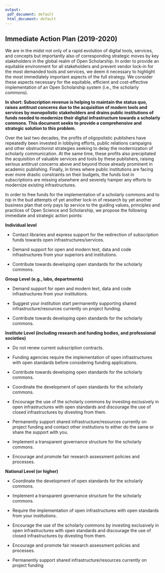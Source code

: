 ```yaml
---
output:
 pdf_document: default
 html_document: default
---
```

## Immediate Action Plan (2019-2020)

We are in the midst not only of a rapid evolution of digital tools, services, and concepts but importantly also of corresponding strategic moves by key stakeholders in the global realm of Open Scholarship. In order to provide an equitable environment for all stakeholders and prevent vendor lock-in for the most demanded tools and services, we deem it necessary to highlight the most immediately important aspects of the full strategy. We consider these aspects necessary for the equitable, efficient and cost-effective implementation of an Open Scholarship system (i.e., the scholarly commons).

**In short: Subscription revenue is helping to maintain the status quo, raises antitrust concerns due to the acquisition of modern tools and services by monopolistic stakeholders and drains public institutions of funds needed to modernize their digital infrastructure towards a scholarly commons. This document seeks to provide a comprehensive and strategic solution to this problem.**

Over the last two decades, the profits of oligopolistic publishers have repeatedly been invested in lobbying efforts, public relations campaigns and other obstructionist strategies seeking to delay the modernization of scholarly communication. At the same time, these profits also precipitated the acquisition of valuable services and tools by these publishers, raising serious antitrust concerns above and beyond those already prominent in academic publishing. Finally, in times where public institutions are facing ever more drastic constraints on their budgets, the funds lost in subscriptions are missing elsewhere and severely hamper any efforts to modernize existing infrastructures.

In order to free funds for the implementation of a scholarly commons and to nip in the bud attempts of yet another lock-in of research by yet another business plan that only pays lip service to the guiding values, principles and practices of Open Science and Scholarship, we propose the following immediate and strategic action points:

**Individual level**

* Contact libraries and express support for the redirection of subscription funds towards open infrastructures/services.

* Demand support for open and modern text, data and code infrastructures from your superiors and institutions.

* Contribute towards developing open standards for the scholarly commons.

**Group Level (e.g., labs, departments)**

* Demand support for open and modern text, data and code infrastructures from your institutions.

* Suggest your institution start permanently supporting shared infrastructure/resources currently on project funding.

* Contribute towards developing open standards for the scholarly commons.

**Institute Level (including research and funding bodies, and professional societies)**

* Do not renew current subscription contracts.

* Funding agencies require the implementation of open infrastructures with open standards before considering funding applications.

* Contribute towards developing open standards for the scholarly commons.

* Coordinate the development of open standards for the scholarly commons.

* Encourage the use of the scholarly commons by investing exclusively in open infrastructures with open standards and discourage the use of closed infrastructures by divesting from them.

* Permanently support shared infrastructure/resources currently on project funding and contact other institutions to either do the same or share the support with you.

* Implement a transparent governance structure for the scholarly commons.

* Encourage and promote fair research assessment policies and processes.

**National Level (or higher)**

* Coordinate the development of open standards for the scholarly commons.

* Implement a transparent governance structure for the scholarly commons.

* Require the implementation of open infrastructures with open standards from your institutions.

* Encourage the use of the scholarly commons by investing exclusively in open infrastructures with open standards and discourage the use of closed infrastructures by divesting from them.

* Encourage and promote fair research assessment policies and processes.

* Permanently support shared infrastructure/resources currently on project funding
